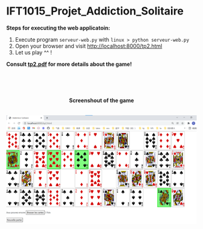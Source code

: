 # IFT1015_Projet_Addiction_Solitaire

**Steps for executing the web applicatoin:**
1. Execute program `serveur-web.py` with `linux > python serveur-web.py`
2. Open your browser and visit [http://localhost:8000/tp2.html](http://localhost:8000/tp2.html)
3. Let us play ^^ !

**Consult [tp2.pdf](tp2.pdf) for more details about the game!**

<br>
<br>
<br>


<b>
<p align = "center"> Screenshout of the game
</b>

<br>
<br>

![Addiction solitaire](game.png)

